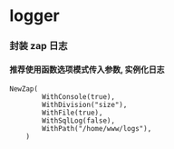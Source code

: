 # logger

### 封装 zap 日志
#### 推荐使用函数选项模式传入参数, 实例化日志
```
NewZap(
		WithConsole(true),
		WithDivision("size"),
		WithFile(true),
		WithSqlLog(false),
		WithPath("/home/www/logs"),
	)
```
